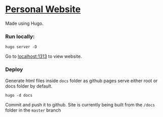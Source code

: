 # [Personal Website](susg.github.io)

Made using Hugo.

### Run locally:

```shell
hugo server -D
```
Go to [localhost:1313](http://localhost:1313) to view website.

### Deploy

Generate html files inside `docs` folder as github pages serve either root or docs folder by default.
```shell
hugo -d docs
```

Commit and push it to github. Site is currently being built from the `/docs` folder in the `master` branch

